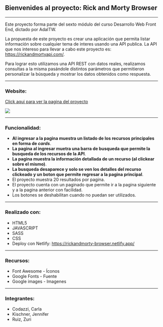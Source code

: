 ## Bienvenides al proyecto: Rick and Morty Browser

------------


Este proyecto forma parte del sexto módulo del curso Desarrollo Web Front End, dictado por AdaITW.

La propuesta de este proyecto es crear una aplicación que permita listar información sobre cualquier tema de interes usando una API publica. La API que nos intereso para llevar a cabo este proyecto es: https://rickandmortyapi.com/. 

Para lograr esto utilizamos una API REST con datos reales, realizamos consultas a la misma pasándole distintos parámetros que permitieron personalizar la búsqueda y mostrar los datos obtenidos como respuesta.


------------
### Website:
[Click aqui para ver la pagina del proyecto](https://rickandmorty-browser.netlify.app/ "Click aqui para ver la pagina del proyecto")


![](https://p4.wallpaperbetter.com/wallpaper/441/548/891/rick-and-morty-car-rainbow-wallpaper-preview.jpg)

------------


### Funcionalidad:


- **Al ingresar a la pagina muestra un listado de los recursos principales en forma de *cards***.
- **La pagina al ingresar muetra una barra de busqueda que permite la busqueda de los recursos de la API**.
- **La pagina muestra la información detallada de un recurso (al clickear sobre el mismo)**.
- **La busqueda desaparece y solo se ven los detalles del recurso clickeado y un boton que permite regresar a la pagina principal**.
- El proyecto muestra 20 resultados por pagina.
- El proyecto cuenta con un paginado que permite ir a la pagina siguiente y a la pagina anterior con facilidad.
- Los botones se deshabilitan cuando no puedan ser utilizados.

------------


### Realizado con:



- HTML5
- JAVASCRIPT
- SASS
- CSS
- Deploy con Netlify:  https://rickandmorty-browser.netlify.app/


------------
### Recursos:

- Font Awesome - Íconos
- Google Fonts - Fuente
- Google images - Imagenes

------------


### Integrantes:
- Codazzi, Carla
- Kischner, Jennifer
- Ruiz, Zuri

